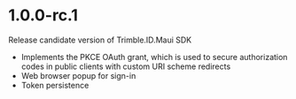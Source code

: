 # 1.0.0-rc.1

Release candidate version of Trimble.ID.Maui SDK

- Implements the PKCE OAuth grant, which is used to secure authorization codes in public clients with custom URI scheme redirects
- Web browser popup for sign-in
- Token persistence